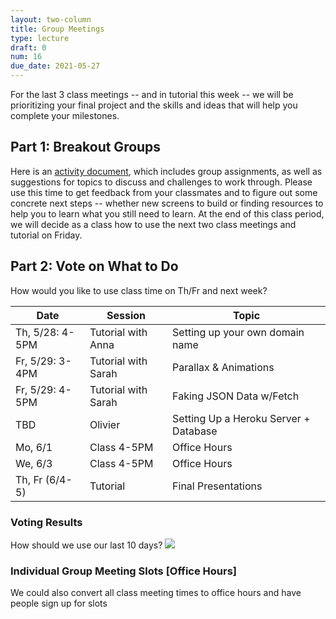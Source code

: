 ```yaml
---
layout: two-column
title: Group Meetings
type: lecture
draft: 0
num: 16
due_date: 2021-05-27
---
```


For the last 3 class meetings -- and in tutorial this week -- we will be prioritizing your final project and the skills and ideas that will help you complete your milestones.

## Part 1: Breakout Groups
Here is an <a href="https://docs.google.com/document/d/1KDHKtdWfy6zb7179NqPqnlsoCxAARj1hWeGiISK_n9E/edit#" target="_blank">activity document</a>, which includes group assignments, as well as suggestions for topics to discuss and challenges to work through. Please use this time to get feedback from your classmates and to figure out some concrete next steps -- whether new screens to build or finding resources to help you to learn what you still need to learn. At the end of this class period, we will decide as a class how to use the next two class meetings and tutorial on Friday.

## Part 2: Vote on What to Do
How would you like to use class time on Th/Fr and next week?

| Date | Session | Topic |
|--|--|--|
| Th, 5/28: 4-5PM | Tutorial with Anna | Setting up your own domain name |
| Fr, 5/29: 3-4PM | Tutorial with Sarah | Parallax & Animations |
| Fr, 5/29: 4-5PM | Tutorial with Sarah | Faking JSON Data w/Fetch |
| TBD | Olivier | Setting Up a Heroku Server + Database |
| Mo, 6/1 | Class 4-5PM  | Office Hours | 
| We, 6/3 | Class 4-5PM  | Office Hours | 
| Th, Fr (6/4-5) | Tutorial | Final Presentations |

### Voting Results
How should we use our last 10 days?
<img src="/spring2021/assets/images/lectures/poll.png" />


### Individual Group Meeting Slots [Office Hours]
We could also convert all class meeting times to office hours and have people sign up for slots
